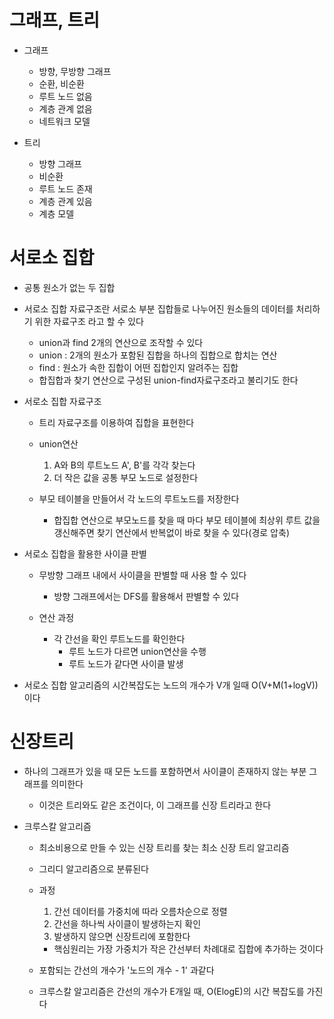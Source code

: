 # 그래프, 트리
- 그래프
	- 방향, 무방향 그래프
	- 순환, 비순환
	- 루트 노드 없음
	- 계층 관계 없음
	- 네트워크 모델

- 트리
	- 방향 그래프
	- 비순환
	- 루트 노드 존재
	- 계층 관계 있음
	- 계층 모델


# 서로소 집합
- 공통 원소가 없는 두 집합
- 서로소 집합 자료구조란 서로소 부분 집합들로 나누어진 원소들의 데이터를 처리하기 위한 자료구조 라고 할 수 있다
	- union과 find 2개의 연산으로 조작할 수 있다
	- union : 2개의 원소가 포함된 집합을 하나의 집합으로 합치는 연산
	- find : 원소가 속한 집합이 어떤 집합인지 알려주는 집합
	- 합집합과 찾기 연산으로 구성된 union-find자료구조라고 불리기도 한다

- 서로소 집합 자료구조
	- 트리 자료구조를 이용하여 집합을 표현한다
	- union연산 
		1. A와 B의 루트노드 A', B'를 각각 찾는다
		2. 더 작은 값을 공통 부모 노드로 설정한다
		
	- 부모 테이블을 만들어서 각 노드의 루트노드를 저장한다
		- 합집합 연산으로 부모노드를 찾을 때 마다 부모 테이블에 최상위 루트 값을 갱신해주면 찾기 연산에서 반복없이 바로 찾을 수 있다(경로 압축)

- 서로소 집합을 활용한 사이클 판별
	- 무방향 그래프 내에서 사이클을 판별할 때 사용 할 수 있다 	
		- 방향 그래프에서는 DFS를 활용해서 판별할 수 있다
	
	- 연산 과정
		- 각 간선을 확인 루트노드를 확인한다
			- 루트 노드가 다르면 union연산을 수행
			- 루트 노드가 같다면 사이클 발생
	
- 서로소 집합 알고리즘의 시간복잡도는 노드의 개수가 V개 일때 O(V+M(1+logV))이다
	
# 신장트리
- 하나의 그래프가 있을 때 모든 노드를 포함하면서 사이클이 존재하지 않는 부분 그래프를 의미한다
	- 이것은 트리와도 같은 조건이다, 이 그래프를 신장 트리라고 한다

- 크루스칼 알고리즘
	- 최소비용으로 만들 수 있는 신장 트리를 찾는 최소 신장 트리 알고리즘
	- 그리디 알고리즘으로 분류된다
	- 과정
		1. 간선 데이터를 가중치에 따라 오름차순으로 정렬
		2. 간선을 하나씩 사이클이 발생하는지 확인
		3. 발생하지 않으면 신장트리에 포함한다
		- 핵심원리는 가장 가중치가 작은 간선부터 차례대로 집합에 추가하는 것이다
	
	- 포함되는 간선의 개수가 '노드의 개수 - 1' 과같다

	- 크루스칼 알고리즘은 간선의 개수가 E개일 때, O(ElogE)의 시간 복잡도를 가진다

